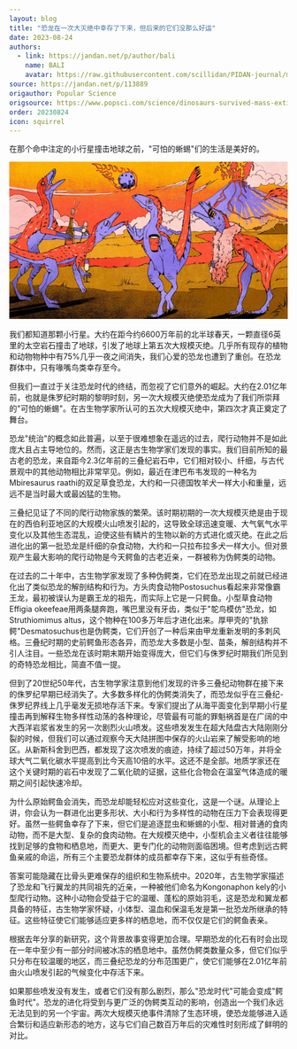 ```yaml
---
layout: blog
title: "恐龙在一次大灭绝中幸存了下来，但后来的它们没那么好运"
date: 2023-08-24
authors:
  - link: https://jandan.net/p/author/bali
    name: BALI
    avatar: https://raw.githubusercontent.com/scillidan/PIDAN-journal/main/asset/yafa.png
source: https://jandan.net/p/113889
origauthor: Popular Science
origsource: https://www.popsci.com/science/dinosaurs-survived-mass-extinction/
order: 20230824
icon: squirrel
---
```


在那个命中注定的小行星撞击地球之前，"可怕的蜥蜴"们的生活是美好的。

![当其他生物在三叠纪早期火热的冲击中灭亡时，像金刚龙这样的恐龙还在狂欢](media/113889_01.jpg)

我们都知道那颗小行星。大约在距今约6600万年前的北半球春天，一颗直径6英里的太空岩石撞击了地球，引发了地球上第五次大规模灭绝。几乎所有现存的植物和动物物种中有75%几乎一夜之间消失，我们心爱的恐龙也遭到了重创。在恐龙群体中，只有喙嘴鸟类幸存至今。

但我们一直过于关注恐龙时代的终结，而忽视了它们意外的崛起。大约在2.01亿年前，也就是侏罗纪时期的黎明时刻，另一次大规模灭绝使恐龙成为了我们所崇拜的"可怕的蜥蜴"。在古生物学家所认可的五次大规模灭绝中，第四次才真正奠定了舞台。

恐龙"统治"的概念如此普遍，以至于很难想象在遥远的过去，爬行动物并不是如此庞大且占主导地位的。然而，这正是古生物学家们发现的事实。我们目前所知的最古老的恐龙，来自距今2.3亿年前的三叠纪岩石中，它们相对较小、纤细，与古代景观中的其他动物相比非常罕见。例如，最近在津巴布韦发现的一种名为Mbiresaurus raathi的双足草食恐龙，大约和一只德国牧羊犬一样大小和重量，远远不是当时最大或最凶猛的生物。

三叠纪见证了不同的爬行动物家族的繁荣。该时期初期的一次大规模灭绝是由于现在的西伯利亚地区的大规模火山喷发引起的，这导致全球迅速变暖、大气氧气水平变化以及其他生态混乱，迫使这些有鳞片的生物以新的方式进化或灭绝。在此之后进化出的第一批恐龙是纤细的杂食动物，大约和一只拉布拉多犬一样大小。但对景观产生最大影响的爬行动物是今天鳄鱼的古老近亲，一群被称为伪鳄类的动物。

在过去的二十年中，古生物学家发现了多种伪鳄类，它们在恐龙出现之前就已经进化出了类似恐龙的解剖结构和行为。方头肉食动物Postosuchus看起来非常像霸王龙，最初被误认为是霸王龙的祖先，而实际上它是一只鳄鱼。小型草食动物Effigia okeefeae用两条腿奔跑，嘴巴里没有牙齿，类似于"鸵鸟模仿"恐龙，如Struthiomimus altus，这个物种在100多万年后才进化出来。厚甲壳的"犰狳鳄"Desmatosuchus也是伪鳄类，它们开创了一种后来由甲龙重新发明的多刺风格。三叠纪时期的史前鳄鱼形态各异，而恐龙大多数是小型、苗条，解剖结构并不引人注目。一些恐龙在该时期末期开始变得庞大，但它们与侏罗纪时期我们所见到的奇特恐龙相比，简直不值一提。

但到了20世纪50年代，古生物学家注意到他们发现的许多三叠纪动物群在接下来的侏罗纪早期已经消失了。大多数多样化的伪鳄类消失了，而恐龙似乎在三叠纪-侏罗纪界线上几乎毫发无损地存活下来。专家们提出了从海平面变化到早期小行星撞击再到解释生物多样性动荡的各种理论，尽管最有可能的罪魁祸首是在广阔的中大西洋岩浆省发生的另一次剧烈火山喷发。这些喷发发生在超大陆盘古大陆刚刚分裂的时候，但我们可以通过观察今天大陆拼图中保存的火山岩来了解受影响的地区。从新斯科舍到巴西，都发现了这次喷发的痕迹，持续了超过50万年，并将全球大气二氧化碳水平提高到比今天高10倍的水平。这还不是全部。地质学家还在这个关键时期的岩石中发现了二氧化硫的证据，这些化合物会在温室气体造成的暖期之间引起快速冷却。

为什么原始鳄鱼会消失，而恐龙却能轻松应对这些变化，这是一个谜。从理论上讲，你会认为一群进化出更多形状、大小和行为多样性的动物在压力下会表现得更好。虽然一些鳄鱼幸存了下来，但它们是追逐昆虫和蜥蜴的小型、相对普通的食肉动物，而不是大型、复杂的食肉动物。在大规模灭绝中，小型机会主义者往往能够找到足够的食物和栖息地，而更大、更专门化的动物则面临困境。但考虑到远古鳄鱼亲戚的命运，所有三个主要恐龙群体的成员都幸存下来，这似乎有些奇怪。

答案可能隐藏在比骨头更难保存的组织和生物系统中。2020年，古生物学家描述了恐龙和飞行翼龙的共同祖先的近亲，一种被他们命名为Kongonaphon kely的小型爬行动物。这种小动物会受益于它的温暖、蓬松的原始羽毛，这是恐龙和翼龙都具备的特征，古生物学家怀疑，小体型、温血和保温毛发是第一批恐龙所继承的特征。这些特征使它们能够适应更多样的栖息地，而不仅仅是它们的鳄鱼表亲。

根据去年分享的新研究，这个背景故事变得更加合理。早期恐龙的化石有时会出现在一年中至少有一部分时间被冰冻的栖息地中。虽然伪鳄类数量众多，但它们似乎只分布在较温暖的地区，而三叠纪恐龙的分布范围更广，使它们能够在2.01亿年前由火山喷发引起的气候变化中存活下来。

如果那些喷发没有发生，或者它们没有那么剧烈，那么"恐龙时代"可能会变成"鳄鱼时代"。恐龙的进化将受到与更广泛的伪鳄类互动的影响，创造出一个我们永远无法见到的另一个宇宙。两次大规模灭绝事件清除了生态环境，使恐龙能够进入适合繁衍和适应新形态的地方，这与它们自己数百万年后的灾难性时刻形成了鲜明的对比。